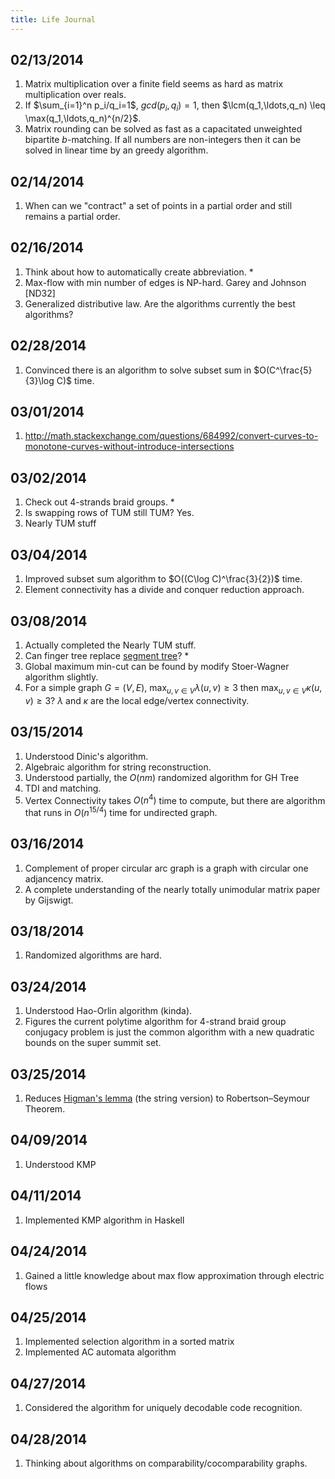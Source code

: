 ```yaml
---
title: Life Journal
---
```


## 02/13/2014

1. Matrix multiplication over a finite field seems as hard as matrix multiplication over reals.
2. If $\sum_{i=1}^n p_i/q_i=1$, $gcd(p_i,q_i)=1$, then $\lcm(q_1,\ldots,q_n) \leq \max(q_1,\ldots,q_n)^{n/2}$.
3. Matrix rounding can be solved as fast as a capacitated unweighted bipartite $b$-matching. If all numbers are non-integers then it can be solved in linear time by an greedy algorithm.

## 02/14/2014

1. When can we "contract" a set of points in a partial order and still remains a partial order.

## 02/16/2014

1. Think about how to automatically create abbreviation. *
2. Max-flow with min number of edges is NP-hard. Garey and Johnson [ND32]
3. Generalized distributive law. Are the algorithms currently the best algorithms?

## 02/28/2014

1. Convinced there is an algorithm to solve subset sum in $O(C^\frac{5}{3}\log C)$ time.

## 03/01/2014

1. http://math.stackexchange.com/questions/684992/convert-curves-to-monotone-curves-without-introduce-intersections

## 03/02/2014

1. Check out 4-strands braid groups. *
2. Is swapping rows of TUM still TUM? Yes.
3. Nearly TUM stuff

## 03/04/2014

1. Improved subset sum algorithm to $O((C\log C)^\frac{3}{2})$ time.
2. Element connectivity has a divide and conquer reduction approach. 

## 03/08/2014

1. Actually completed the Nearly TUM stuff.
2. Can finger tree replace [segment tree](http://letuskode.blogspot.com/2013/01/segtrees.html)? *
3. Global maximum min-cut can be found by modify Stoer-Wagner algorithm slightly.
4. For a simple graph $G=(V,E)$, $\max_{u,v \in V} \lambda(u,v) \geq 3$ then $\max_{u,v \in V}  \kappa(u,v)\geq 3$? $\lambda$ and $\kappa$ are the local edge/vertex connectivity.

## 03/15/2014

1. Understood Dinic's algorithm.
2. Algebraic algorithm for string reconstruction. 
3. Understood partially, the $O(nm)$ randomized algorithm for GH Tree
4. TDI and matching.
5. Vertex Connectivity takes $O(n^4)$ time to compute, but there are algorithm that runs in $O(n^{15/4})$ time for undirected graph.

## 03/16/2014

1. Complement of proper circular arc graph is a graph with circular one adjancency matrix.
2. A complete understanding of the nearly totally unimodular matrix paper by Gijswigt.

## 03/18/2014

1. Randomized algorithms are hard.

## 03/24/2014

1. Understood Hao-Orlin algorithm (kinda).
2. Figures the current polytime algorithm for 4-strand braid group conjugacy problem is just the common algorithm with a new quadratic bounds on the super summit set.

## 03/25/2014

1. Reduces [Higman's lemma](http://en.wikipedia.org/wiki/Higman's_lemma) (the string version) to Robertson–Seymour Theorem.

## 04/09/2014

1. Understood KMP

## 04/11/2014
1. Implemented KMP algorithm in Haskell

## 04/24/2014
1. Gained a little knowledge about max flow approximation through electric flows

## 04/25/2014
1. Implemented selection algorithm in a sorted matrix
2. Implemented AC automata algorithm

## 04/27/2014
1. Considered the algorithm for uniquely decodable code recognition.

## 04/28/2014
1. Thinking about algorithms on comparability/cocomparability graphs.
